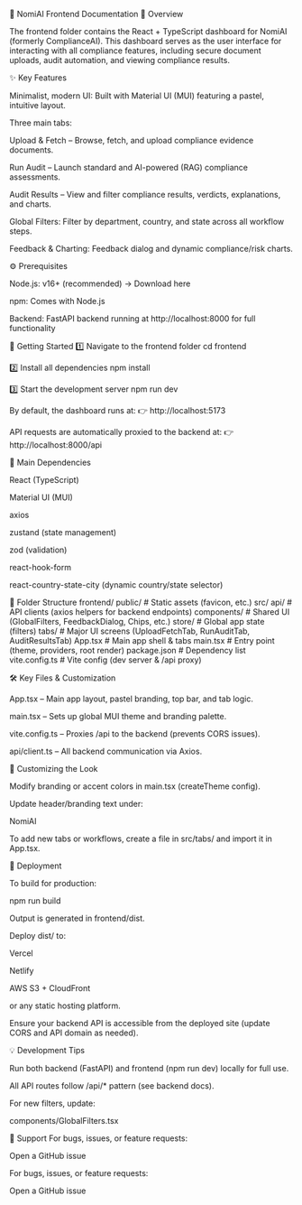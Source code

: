 🧠 NomiAI Frontend Documentation
📘 Overview

The frontend folder contains the React + TypeScript dashboard for NomiAI (formerly ComplianceAI).
This dashboard serves as the user interface for interacting with all compliance features, including secure document uploads, audit automation, and viewing compliance results.

✨ Key Features

Minimalist, modern UI: Built with Material UI (MUI) featuring a pastel, intuitive layout.

Three main tabs:

Upload & Fetch – Browse, fetch, and upload compliance evidence documents.

Run Audit – Launch standard and AI-powered (RAG) compliance assessments.

Audit Results – View and filter compliance results, verdicts, explanations, and charts.

Global Filters: Filter by department, country, and state across all workflow steps.

Feedback & Charting: Feedback dialog and dynamic compliance/risk charts.

⚙️ Prerequisites

Node.js: v16+ (recommended) → Download here

npm: Comes with Node.js

Backend: FastAPI backend running at http://localhost:8000
 for full functionality

🚀 Getting Started
1️⃣ Navigate to the frontend folder
cd frontend

2️⃣ Install all dependencies
npm install

3️⃣ Start the development server
npm run dev


By default, the dashboard runs at:
👉 http://localhost:5173

API requests are automatically proxied to the backend at:
👉 http://localhost:8000/api

🧩 Main Dependencies

React (TypeScript)

Material UI (MUI)

axios

zustand (state management)

zod (validation)

react-hook-form

react-country-state-city (dynamic country/state selector)

📁 Folder Structure
frontend/
  public/            # Static assets (favicon, etc.)
  src/
    api/             # API clients (axios helpers for backend endpoints)
    components/      # Shared UI (GlobalFilters, FeedbackDialog, Chips, etc.)
    store/           # Global app state (filters)
    tabs/            # Major UI screens (UploadFetchTab, RunAuditTab, AuditResultsTab)
    App.tsx          # Main app shell & tabs
    main.tsx         # Entry point (theme, providers, root render)
  package.json       # Dependency list
  vite.config.ts     # Vite config (dev server & /api proxy)

🛠️ Key Files & Customization

App.tsx – Main app layout, pastel branding, top bar, and tab logic.

main.tsx – Sets up global MUI theme and branding palette.

vite.config.ts – Proxies /api to the backend (prevents CORS issues).

api/client.ts – All backend communication via Axios.

🎨 Customizing the Look

Modify branding or accent colors in main.tsx (createTheme config).

Update header/branding text under:

<Typography variant="h4">NomiAI</Typography>


To add new tabs or workflows, create a file in src/tabs/ and import it in App.tsx.

🚢 Deployment

To build for production:

npm run build


Output is generated in frontend/dist.

Deploy dist/ to:

Vercel

Netlify

AWS S3 + CloudFront

or any static hosting platform.

Ensure your backend API is accessible from the deployed site (update CORS and API domain as needed).

💡 Development Tips

Run both backend (FastAPI) and frontend (npm run dev) locally for full use.

All API routes follow /api/* pattern (see backend docs).

For new filters, update:

components/GlobalFilters.tsx

🧰 Support
For bugs, issues, or feature requests:

Open a GitHub issue

For bugs, issues, or feature requests:

Open a GitHub issue
